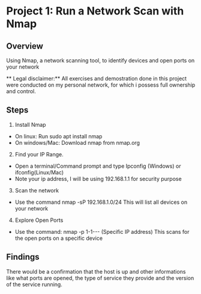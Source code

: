 # Project 1: Run a Network Scan with Nmap

## Overview
Using Nmap, a network scanning tool, to identify devices and open ports on your network

** Legal disclaimer:**
All exercises and demostration done in this project were conducted on my personal network, for which i possess full ownership and control. 

## Steps 
1. Install Nmap
- On linux: Run sudo apt install nmap
- On windows/Mac: Download nmap from nmap.org

2. Find your IP Range.
- Open a terminal/Command prompt and type Ipconfig (Windows) or ifconfig(Linux/Mac)
- Note your ip address, I will be using 192.168.1.1 for security purpose

3. Scan the network
- Use the command nmap -sP 192.168.1.0/24
 This will list all devices on your network

4. Explore Open Ports
- Use the command: nmap -p 1-1--- (Specific IP address)
  This scans for the open ports on a specific device
  
## Findings
There would be a confirmation that the host is up and other informations like what ports are opened, the type of service they provide and the version of the service running. 
